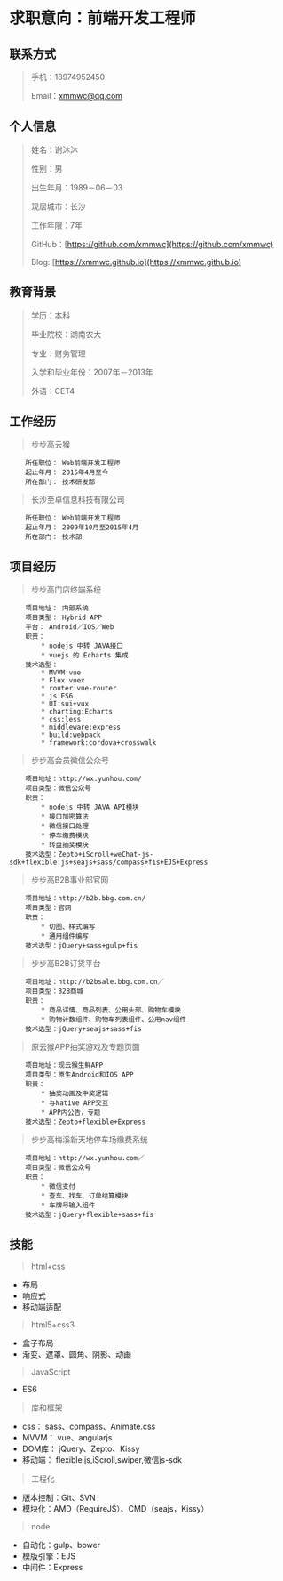 求职意向：前端开发工程师
===

## 联系方式

> 手机：18974952450
> 
> Email：xmmwc@qq.com

## 个人信息

> 姓名：谢沐沐
> 
> 性别：男
> 
> 出生年月：1989－06－03
> 
> 现居城市：长沙
> 
> 工作年限：7年
> 
> GitHub：[https://github.com/xmmwc](https://github.com/xmmwc)
> 
> Blog: [https://xmmwc.github.io](https://xmmwc.github.io)

## 教育背景

> 学历：本科
> 
> 毕业院校：湖南农大
> 
> 专业：财务管理
> 
> 入学和毕业年份：2007年－2013年
> 
> 外语：CET4

## 工作经历

> 步步高云猴

```
	所任职位： Web前端开发工程师
	起止年月： 2015年4月至今
	所在部门： 技术研发部
```

> 长沙至卓信息科技有限公司

```
	所任职位： Web前端开发工程师
	起止年月： 2009年10月至2015年4月
	所在部门： 技术部
```

## 项目经历

> 步步高门店终端系统

```
	项目地址： 内部系统
	项目类型： Hybrid APP
	平台： Android／IOS／Web
	职责：
		* nodejs 中转 JAVA接口
		* vuejs 的 Echarts 集成
	技术选型：
		* MVVM:vue
		* Flux:vuex
		* router:vue-router
		* js:ES6
		* UI:sui+vux
		* charting:Echarts
		* css:less
		* middleware:express
		* build:webpack
		* framework:cordova+crosswalk
```

> 步步高会员微信公众号

```
	项目地址：http://wx.yunhou.com/
	项目类型：微信公众号
	职责：
		* nodejs 中转 JAVA API模块
		* 接口加密算法
		* 微信接口处理
		* 停车缴费模块
		* 转盘抽奖模块
	技术选型：Zepto+iScroll+weChat-js-sdk+flexible.js+seajs+sass/compass+fis+EJS+Express
```

> 步步高B2B事业部官网

```
	项目地址：http://b2b.bbg.com.cn/
	项目类型：官网
	职责：
		* 切图、样式编写
		* 通用组件编写
	技术选型：jQuery+sass+gulp+fis
```

> 步步高B2B订货平台

```
	项目地址：http://b2bsale.bbg.com.cn／
	项目类型：B2B商城
	职责：
		* 商品详情、商品列表、公用头部、购物车模块
		* 购物计数组件、购物车列表组件、公用nav组件
	技术选型：jQuery+seajs+sass+fis
```

> 原云猴APP抽奖游戏及专题页面

```
	项目地址：现云猴生鲜APP
	项目类型：原生Android和IOS APP
	职责：
		* 抽奖动画及中奖逻辑
		* 与Native APP交互
		* APP内公告，专题
	技术选型：Zepto+flexible+Express
```

> 步步高梅溪新天地停车场缴费系统

```
	项目地址：http://wx.yunhou.com／
	项目类型：微信公众号
	职责：
		* 微信支付
		* 查车、找车、订单结算模块
		* 车牌号输入组件
	技术选型：jQuery+flexible+sass+fis
```

## 技能

> html+css

* 布局
* 响应式
* 移动端适配

> html5+css3

* 盒子布局
* 渐变、遮罩、圆角、阴影、动画

> JavaScript

* ES6

> 库和框架

* css： sass、compass、Animate.css
* MVVM： vue、angularjs
* DOM库： jQuery、Zepto、Kissy
* 移动端： flexible.js,iScroll,swiper,微信js-sdk

> 工程化

* 版本控制：Git、SVN
* 模块化：AMD（RequireJS）、CMD（seajs，Kissy）

> node

* 自动化：gulp、bower
* 模版引擎：EJS
* 中间件：Express